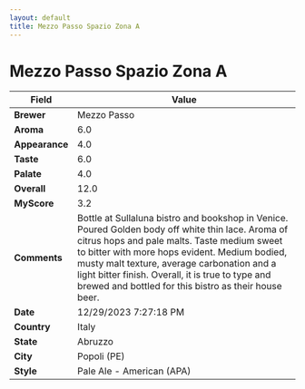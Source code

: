 ```yaml
---
layout: default
title: Mezzo Passo Spazio Zona A
---
```


# Mezzo Passo Spazio Zona A

| Field         | Value                                                                                                   |
|---------------|---------------------------------------------------------------------------------------------------------|
| **Brewer**    | Mezzo Passo                                                                                        |
| **Aroma**     | 6.0                                                                                         |
| **Appearance**| 4.0                                                                                    |
| **Taste**     | 6.0                                                                                         |
| **Palate**    | 4.0                                                                                        |
| **Overall**   | 12.0                                                                                       |
| **MyScore**   | 3.2                                                                                       |
| **Comments**  | Bottle at Sullaluna bistro and bookshop in Venice. Poured Golden body off white thin lace. Aroma of citrus hops and pale malts. Taste medium sweet to bitter with more hops evident. Medium bodied, musty malt texture, average carbonation and a light bitter finish. Overall, it is true to type and brewed and bottled for this bistro as their house beer.                                                                                      |
| **Date**      | 12/29/2023 7:27:18 PM                                                                                          |
| **Country**   | Italy                                                                                       |
| **State**     | Abruzzo                                                                                         |
| **City**      | Popoli &#40;PE&#41;                                                                                          |
| **Style**     | Pale Ale - American (APA)                                                                                         |
